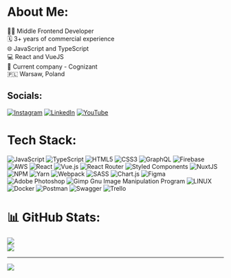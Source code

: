 # About Me:
👨‍💻 Middle Frontend Developer<br>🗓️ 3+ years of commercial experience<br>🌐 JavaScript and TypeScript<br>💻 React and VueJS<br>🏢 Current company - Cognizant<br>🇵🇱 Warsaw, Poland


## Socials:
[![Instagram](https://img.shields.io/badge/Instagram-%23E4405F.svg?logo=Instagram&logoColor=white)](https://instagram.com/an.ildar) [![LinkedIn](https://img.shields.io/badge/LinkedIn-%230077B5.svg?logo=linkedin&logoColor=white)](https://linkedin.com/in/ildar-anikin-a301b2198) [![YouTube](https://img.shields.io/badge/YouTube-%23FF0000.svg?logo=YouTube&logoColor=white)](https://youtube.com/@ildaranikin2890) 

# Tech Stack:
![JavaScript](https://img.shields.io/badge/javascript-%23323330.svg?style=flat&logo=javascript&logoColor=%23F7DF1E) ![TypeScript](https://img.shields.io/badge/typescript-%23007ACC.svg?style=flat&logo=typescript&logoColor=white) ![HTML5](https://img.shields.io/badge/html5-%23E34F26.svg?style=flat&logo=html5&logoColor=white) ![CSS3](https://img.shields.io/badge/css3-%231572B6.svg?style=flat&logo=css3&logoColor=white) ![GraphQL](https://img.shields.io/badge/-GraphQL-E10098?style=flat&logo=graphql&logoColor=white) ![Firebase](https://img.shields.io/badge/firebase-%23039BE5.svg?style=flat&logo=firebase) ![AWS](https://img.shields.io/badge/AWS-%23FF9900.svg?style=flat&logo=amazon-aws&logoColor=white) ![React](https://img.shields.io/badge/react-%2320232a.svg?style=flat&logo=react&logoColor=%2361DAFB) ![Vue.js](https://img.shields.io/badge/vuejs-%2335495e.svg?style=flat&logo=vuedotjs&logoColor=%234FC08D) ![React Router](https://img.shields.io/badge/React_Router-CA4245?style=flat&logo=react-router&logoColor=white) ![Styled Components](https://img.shields.io/badge/styled--components-DB7093?style=flat&logo=styled-components&logoColor=white) ![NuxtJS](https://img.shields.io/badge/Nuxt-black?style=flat&logo=nuxt.js&logoColor=white) ![NPM](https://img.shields.io/badge/NPM-%23000000.svg?style=flat&logo=npm&logoColor=white) ![Yarn](https://img.shields.io/badge/yarn-%232C8EBB.svg?style=flat&logo=yarn&logoColor=white) ![Webpack](https://img.shields.io/badge/webpack-%238DD6F9.svg?style=flat&logo=webpack&logoColor=black) ![SASS](https://img.shields.io/badge/SASS-hotpink.svg?style=flat&logo=SASS&logoColor=white) ![Chart.js](https://img.shields.io/badge/chart.js-F5788D.svg?style=flat&logo=chart.js&logoColor=white) 	![Figma](https://img.shields.io/badge/figma-%23F24E1E.svg?style=flat&logo=figma&logoColor=white) ![Adobe Photoshop](https://img.shields.io/badge/adobephotoshop-%2331A8FF.svg?style=flat&logo=adobephotoshop&logoColor=white) ![Gimp Gnu Image Manipulation Program](https://img.shields.io/badge/Gimp-657D8B?style=flat&logo=gimp&logoColor=FFFFFF) ![LINUX](https://img.shields.io/badge/Linux-FCC624?style=flat&logo=linux&logoColor=black) ![Docker](https://img.shields.io/badge/docker-%230db7ed.svg?style=flat&logo=docker&logoColor=white) ![Postman](https://img.shields.io/badge/Postman-FF6C37?style=flat&logo=postman&logoColor=white) ![Swagger](https://img.shields.io/badge/-Swagger-%23Clojure?style=flat&logo=swagger&logoColor=white) ![Trello](https://img.shields.io/badge/Trello-%23026AA7.svg?style=flat&logo=Trello&logoColor=white)
# 📊 GitHub Stats:
![](https://github-readme-streak-stats.herokuapp.com/?user=hushdev&theme=react&hide_border=true)<br/>
![](https://github-readme-stats.vercel.app/api/top-langs/?username=hushdev&theme=react&hide_border=true&include_all_commits=true&count_private=true&layout=compact)

---
[![](https://visitcount.itsvg.in/api?id=hushdev&icon=0&color=0)](https://visitcount.itsvg.in)

<!-- Proudly created with GPRM ( https://gprm.itsvg.in ) -->
